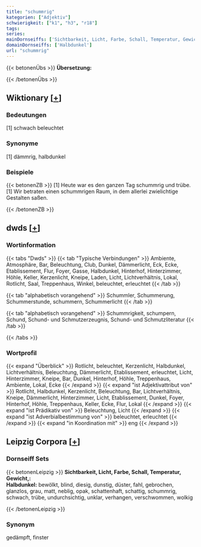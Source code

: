 ```yaml
---
title: "schummrig"
kategorien: ["Adjektiv"]
schwierigkeit: ["k1", "h3", "r18"]
tags:
series:
mainDornseiffs: ['Sichtbarkeit, Licht, Farbe, Schall, Temperatur, Gewicht,']
domainDornseiffs: ['Halbdunkel']
url: "schummrig"
---
```


{{< betonenÜbs >}}
**Übersetzung:**  
  
{{< /betonenÜbs >}}

## Wiktionary [[+](https://de.wiktionary.org/wiki/schummrig)]

### Bedeutungen
[1] schwach beleuchtet  

### Synonyme
[1] dämmrig, halbdunkel  

### Beispiele
{{< betonenZB >}}
[1] Heute war es den ganzen Tag schummrig und trübe.  
[1] Wir betraten einen schummrigen Raum, in dem allerlei zwielichtige Gestalten saßen.  

{{< /betonenZB >}}


## dwds [[+](https://www.dwds.de/wb/schummrig)]

### Wortinformation
{{< tabs "Dwds" >}}
{{< tab "Typische Verbindungen" >}}
Ambiente, Atmosphäre, Bar, Beleuchtung, Club, Dunkel, Dämmerlicht, Eck, Ecke, Etablissement, Flur, Foyer, Gasse, Halbdunkel, Hinterhof, Hinterzimmer, Höhle, Keller, Kerzenlicht, Kneipe, Laden, Licht, Lichtverhältnis, Lokal, Rotlicht, Saal, Treppenhaus, Winkel, beleuchtet, erleuchtet
{{< /tab >}}

{{< tab "alphabetisch vorangehend" >}}
Schummler, Schummerung, Schummerstunde, schummern, Schummerlicht
{{< /tab >}}

{{< tab "alphabetisch vorangehend" >}}
Schummrigkeit, schumpern, Schund, Schund- und Schmutzerzeugnis, Schund- und Schmutzliteratur
{{< /tab >}}

{{< /tabs >}}

### Wortprofil
{{< expand "Überblick" >}} Rotlicht, beleuchtet, Kerzenlicht, Halbdunkel, Lichtverhältnis, Beleuchtung, Dämmerlicht, Etablissement, erleuchtet, Licht, Hinterzimmer, Kneipe, Bar, Dunkel, Hinterhof, Höhle, Treppenhaus, Ambiente, Lokal, Ecke {{< /expand >}}
{{< expand "ist Adjektivattribut von" >}} Rotlicht, Halbdunkel, Kerzenlicht, Beleuchtung, Bar, Lichtverhältnis, Kneipe, Dämmerlicht, Hinterzimmer, Licht, Etablissement, Dunkel, Foyer, Hinterhof, Höhle, Treppenhaus, Keller, Ecke, Flur, Lokal {{< /expand >}}
{{< expand "ist Prädikativ von" >}} Beleuchtung, Licht {{< /expand >}}
{{< expand "ist Adverbialbestimmung von" >}} beleuchtet, erleuchtet {{< /expand >}}
{{< expand "in Koordination mit" >}} eng {{< /expand >}}

## Leipzig Corpora [[+](https://corpora.uni-leipzig.de/en/res?word=schummrig&corpusId=deu_newscrawl-public_2018)]

### Dornseiff Sets
{{< betonenLeipzig >}}
**Sichtbarkeit, Licht, Farbe, Schall, Temperatur, Gewicht,:**  
**Halbdunkel:** bewölkt, blind, diesig, dunstig, düster, fahl, gebrochen, glanzlos, grau, matt, neblig, opak, schattenhaft, schattig, schummrig, schwach, trübe, undurchsichtig, unklar, verhangen, verschwommen, wolkig  

{{< /betonenLeipzig >}}

### Synonym
gedämpft, finster

